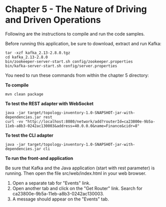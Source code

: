 # Chapter 5 - The Nature of Driving and Driven Operations
Following are the instructions to compile and run the code samples.

Before running this application, be sure to download, extract and run Kafka:
```
tar -xzf kafka_2.13-2.8.0.tgz
cd kafka_2.13-2.8.0
bin/zookeeper-server-start.sh config/zookeeper.properties
bin/kafka-server-start.sh config/server.properties
```

You need to run these commands from within the chapter 5 directory:

**To compile**
```
mvn clean package
```

**To test the REST adapter with WebSocket**
```
java -jar target/topology-inventory-1.0-SNAPSHOT-jar-with-dependencies.jar rest
curl -vv "http://localhost:8080/network/add?routerId=ca23800e-9b5a-11eb-a8b3-0242ac130003&address=40.0.0.0&name=Finance&cidr=8"
```

**To test the CLI adapter**
```
java -jar target/topology-inventory-1.0-SNAPSHOT-jar-with-dependencies.jar cli
```

**To run the front-and application** 

Be sure that Kafka and the Java application (start with rest parameter) is running. Then open the file src/web/index.html in your web browser.

1) Open a separate tab for "Events" link.
2) Open another tab and click on the "Get Router" link. Search for ca23800e-9b5a-11eb-a8b3-0242ac130003.
3) A message should appear on the "Events" tab.